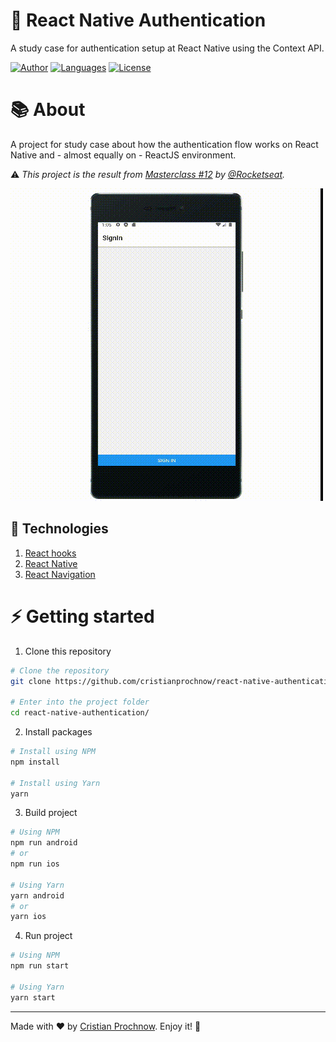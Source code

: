 # 🔐 React Native Authentication

A study case for authentication setup at React Native using the Context API.

[![Author][author-shield]][author-url]
[![Languages][languages-shield]][repo-url]
[![License][license-shield]][license-url]

# 📚 About

A project for study case about how the authentication flow works on
React Native and - almost equally on - ReactJS environment.

:warning: _This project is the result from [Masterclass #12][rocketseat-youtube] by [@Rocketseat][rocketseat-github]._

[![App presentation][app-gif]][app-gif]

## 🧰 Technologies

1. [React hooks][react-hooks]
2. [React Native][react-native]
3. [React Navigation][react-navigation]

# ⚡ Getting started

1. Clone this repository
```bash
# Clone the repository
git clone https://github.com/cristianprochnow/react-native-authentication.git

# Enter into the project folder
cd react-native-authentication/
```

2. Install packages
```bash
# Install using NPM
npm install

# Install using Yarn
yarn
```

3. Build project
```bash
# Using NPM
npm run android
# or
npm run ios

# Using Yarn
yarn android
# or
yarn ios
```

4. Run project
```bash
# Using NPM
npm run start

# Using Yarn
yarn start
```
---
Made with ❤ by [Cristian Prochnow][author-url]. Enjoy it! 🚀

[app-gif]: ./.github/authrn.gif
[repo-url]: https://github.com/cristianprochnow/react-native-authentication
[license-shield]: https://img.shields.io/github/license/cristianprochnow/react-native-authentication
[license-url]: ./LICENSE
[languages-shield]: https://img.shields.io/github/languages/count/cristianprochnow/react-native-authentication
[react-hooks]: https://reactjs.org/docs/hooks-intro.html
[react-native]: https://reactnative.dev/
[react-navigation]: https://reactnavigation.org/
[rocketseat-youtube]: https://www.youtube.com/watch?v=KISMYYXSIX8
[rocketseat-github]: https://github.com/Rocketseat
[author-shield]: https://img.shields.io/badge/author-Cristian%20Prochnow-orange
[author-url]: https://github.com/cristianprochnow
